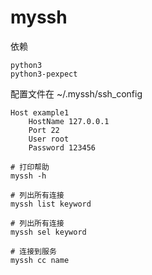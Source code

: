 # myssh

依赖
```
python3
python3-pexpect
```

配置文件在 ~/.myssh/ssh_config
```
Host example1
    HostName 127.0.0.1
    Port 22
    User root
    Password 123456
```

```
# 打印帮助
myssh -h

# 列出所有连接
myssh list keyword

# 列出所有连接
myssh sel keyword

# 连接到服务
myssh cc name

```

